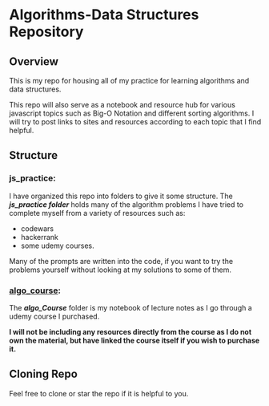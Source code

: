 # Algorithms-Data Structures Repository


## Overview

This is my repo for housing all of my practice for learning algorithms and data structures.  

This repo will also serve as a notebook and resource hub for various javascript topics such as Big-O Notation and different sorting algorithms. I will try to post links to sites and resources according to each topic that I find helpful. 

## Structure

### js_practice:
I have organized this repo into folders to give it some structure. The ***js_practice folder*** holds many of the algorithm problems I have tried to complete myself from a variety of resources such as: 
 - codewars
 - hackerrank
 - some udemy courses.

Many of the prompts are written into the code, if you want to try the problems yourself without looking at my solutions to some of them. 

### [algo_course](https://github.com/rclarkem/Algorithms-DataStructures/tree/master/algo_Course):
The ***algo_Course*** folder is my notebook of lecture notes as I go through a udemy course I purchased.

**I will not be including any resources directly from the course as I do not own the material, but have linked the course itself if you wish to purchase it.**


## Cloning Repo

Feel free to clone or star the repo if it is helpful to you.
